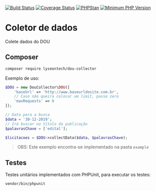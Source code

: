 [![Build Status](https://travis-ci.org/LyseonTech/dou-collector.svg?branch=master)](https://travis-ci.org/LyseonTech/dou-collector)
[![Coverage Status](https://coveralls.io/repos/github/LyseonTech/dou-collector/badge.svg?branch=master)](https://coveralls.io/github/LyseonTech/dou-collector?branch=master)
[![PHPStan](https://img.shields.io/badge/PHPStan-enabled-brightgreen.svg?style=flat)](https://github.com/phpstan/phpstan)
[![Minimum PHP Version](https://img.shields.io/badge/php-%3E%3D%207.2-blue.svg)](https://php.net/)

# Coletor de dados

Colete dados do DOU

## Composer

```bash
composer require lyseontech/dou-collector
```

Exemplo de uso:

```php
$DOU = new DouCollector\DOU([
    'baseUrl' => 'http://www.baseurldosite.com.br',
    // Caso não queira colocar um limit, passe zero
    'maxRequests' => 0
]);

// Data para a busca
$data = '30-12-2019';
// Irá buscar no título da publicação
$palavrasChave = ['edital'];

$licitacoes = $DOU->collectData($data, $palavrasChave);
```

> OBS: Este exemplo encontra-se implementado na pasta `example`

## Testes

Testes unitários implementados com PHPUnit, para executar os testes:
```bash
vendor/bin/phpunit
```
